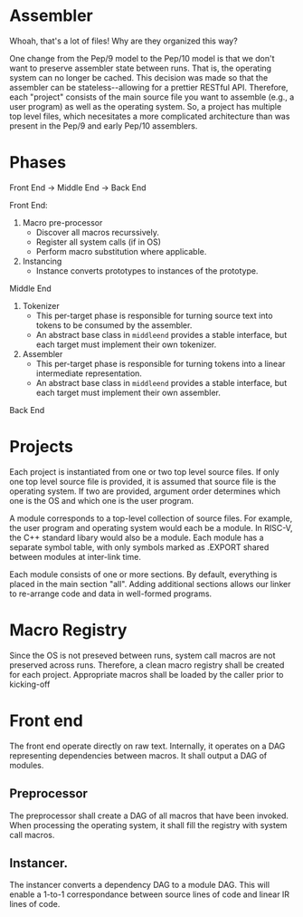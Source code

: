 # Assembler

Whoah, that's a lot of files! Why are they organized this way?


One change from the Pep/9 model to the Pep/10 model is that we don't want to preserve assembler state between runs.
That is, the operating system can no longer be cached.
This decision was made so that the assembler can be stateless--allowing for a prettier RESTful API.
Therefore, each "project" consists of the main source file you want to assemble (e.g., a user program) as well as the operating system.
So, a project has multiple top level files, which necesitates a more complicated architecture than was present in the Pep/9 and early Pep/10 assemblers.
# Phases
Front End -> Middle End -> Back End

Front End:

1. Macro pre-processor
	* Discover all macros recurssively.
	* Register all system calls (if in OS)
	* Perform macro substitution where applicable.
2. Instancing
   * Instance converts prototypes to instances of the prototype.

Middle End	
 
1. Tokenizer
	* This per-target phase is responsible for turning source text into tokens to be consumed by the assembler.
	* An abstract base class in `middleend` provides a stable interface, but each target must implement their own tokenizer.
2. Assembler
	* This per-target phase is responsible for turning tokens into a linear intermediate representation.
	* An abstract base class in `middleend` provides a stable interface, but each target must implement their own assembler.

Back End

# Projects
Each project is instantiated from one or two top level source files.
If only one top level source file is provided, it is assumed that source file is the operating system.
If two are provided, argument order determines which one is the OS and which one is the user program.

A module corresponds to a top-level collection of source files.
For example, the user program and operating system would each be a module.
In RISC-V, the C++ standard libary would also be a module.
Each module has a separate symbol table, with only symbols marked as .EXPORT shared between modules at inter-link time.

Each module consists of one or more sections.
By default, everything is placed in the main section "all".
Adding additional sections allows our linker to re-arrange code and data in well-formed programs.

# Macro Registry
Since the OS is not preseved between runs, system call macros are not preserved across runs.
Therefore, a clean macro registry shall be created for each project.
Appropriate macros shall be loaded by the caller prior to kicking-off

# Front end
The front end operate directly on raw text.
Internally, it operates on a DAG representing dependencies between macros.
It shall output a DAG of modules.

## Preprocessor
The preprocessor shall create a DAG of all macros that have been invoked.
When processing the operating system, it shall fill the registry with system call macros.

## Instancer.
The instancer converts a dependency DAG to a module DAG.
This will enable a 1-to-1 correspondance between source lines of code and linear IR lines of code.